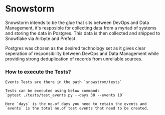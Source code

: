 # Snowstorm

Snowstorm intends to be the glue that sits between DevOps and Data Management, it's resposible for collecting data from a myriad of systems and storing the data in Postgres. This data is then collected and shipped to Snowflake via Airbyte and Prefect.

Postgres was chosen as the desired technology set as it gives clear seperation of responsibility between DevOps and Data Management while providing strong deduplication of records from unreliable sources.

 ### How to execute the Tests?
 
    Events Tests are there in the path `snowstrom/tests`

    Tests can be executed using below command:
    `pytest ./tests/test_events.py --days 30 --events 10`

    Here `days` is the no.of days you need to retain the events and `events` is the total no.of test events that need to be created.


